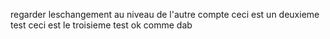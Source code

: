 
regarder leschangement au niveau de l'autre compte
ceci est un deuxieme test
ceci est le troisieme test
ok comme dab